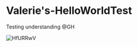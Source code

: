 # Valerie's-HelloWorldTest
Testing understanding @GH

![HfURRwV](https://user-images.githubusercontent.com/79721049/145760394-ee9032e4-9d1e-4df9-96a0-eda86210b123.jpeg)
